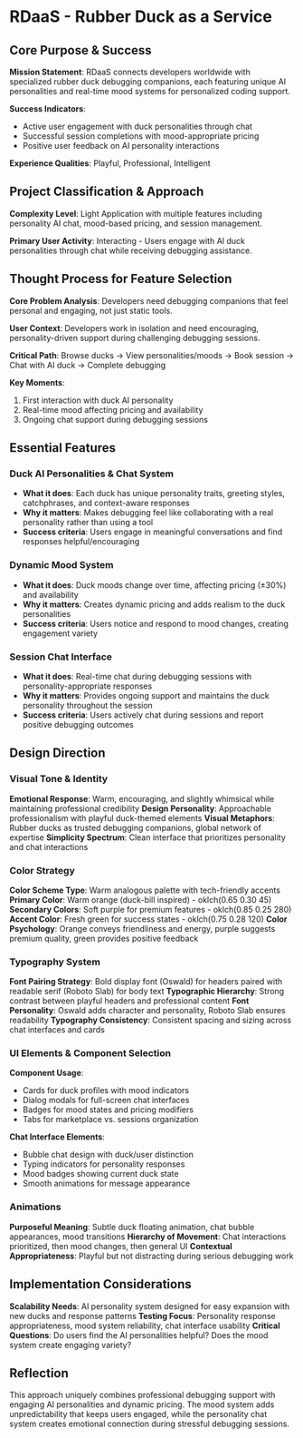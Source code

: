 # RDaaS - Rubber Duck as a Service

## Core Purpose & Success

**Mission Statement**: RDaaS connects developers worldwide with specialized rubber duck debugging companions, each featuring unique AI personalities and real-time mood systems for personalized coding support.

**Success Indicators**: 
- Active user engagement with duck personalities through chat
- Successful session completions with mood-appropriate pricing
- Positive user feedback on AI personality interactions

**Experience Qualities**: Playful, Professional, Intelligent

## Project Classification & Approach

**Complexity Level**: Light Application with multiple features including personality AI chat, mood-based pricing, and session management.

**Primary User Activity**: Interacting - Users engage with AI duck personalities through chat while receiving debugging assistance.

## Thought Process for Feature Selection

**Core Problem Analysis**: Developers need debugging companions that feel personal and engaging, not just static tools.

**User Context**: Developers work in isolation and need encouraging, personality-driven support during challenging debugging sessions.

**Critical Path**: Browse ducks → View personalities/moods → Book session → Chat with AI duck → Complete debugging

**Key Moments**: 
1. First interaction with duck AI personality
2. Real-time mood affecting pricing and availability 
3. Ongoing chat support during debugging sessions

## Essential Features

### Duck AI Personalities & Chat System
- **What it does**: Each duck has unique personality traits, greeting styles, catchphrases, and context-aware responses
- **Why it matters**: Makes debugging feel like collaborating with a real personality rather than using a tool
- **Success criteria**: Users engage in meaningful conversations and find responses helpful/encouraging

### Dynamic Mood System
- **What it does**: Duck moods change over time, affecting pricing (±30%) and availability
- **Why it matters**: Creates dynamic pricing and adds realism to the duck personalities
- **Success criteria**: Users notice and respond to mood changes, creating engagement variety

### Session Chat Interface
- **What it does**: Real-time chat during debugging sessions with personality-appropriate responses
- **Why it matters**: Provides ongoing support and maintains the duck personality throughout the session
- **Success criteria**: Users actively chat during sessions and report positive debugging outcomes

## Design Direction

### Visual Tone & Identity
**Emotional Response**: Warm, encouraging, and slightly whimsical while maintaining professional credibility
**Design Personality**: Approachable professionalism with playful duck-themed elements
**Visual Metaphors**: Rubber ducks as trusted debugging companions, global network of expertise
**Simplicity Spectrum**: Clean interface that prioritizes personality and chat interactions

### Color Strategy
**Color Scheme Type**: Warm analogous palette with tech-friendly accents
**Primary Color**: Warm orange (duck-bill inspired) - oklch(0.65 0.30 45)
**Secondary Colors**: Soft purple for premium features - oklch(0.85 0.25 280)
**Accent Color**: Fresh green for success states - oklch(0.75 0.28 120)
**Color Psychology**: Orange conveys friendliness and energy, purple suggests premium quality, green provides positive feedback

### Typography System
**Font Pairing Strategy**: Bold display font (Oswald) for headers paired with readable serif (Roboto Slab) for body text
**Typographic Hierarchy**: Strong contrast between playful headers and professional content
**Font Personality**: Oswald adds character and personality, Roboto Slab ensures readability
**Typography Consistency**: Consistent spacing and sizing across chat interfaces and cards

### UI Elements & Component Selection
**Component Usage**: 
- Cards for duck profiles with mood indicators
- Dialog modals for full-screen chat interfaces
- Badges for mood states and pricing modifiers
- Tabs for marketplace vs. sessions organization

**Chat Interface Elements**:
- Bubble chat design with duck/user distinction
- Typing indicators for personality responses
- Mood badges showing current duck state
- Smooth animations for message appearance

### Animations
**Purposeful Meaning**: Subtle duck floating animation, chat bubble appearances, mood transitions
**Hierarchy of Movement**: Chat interactions prioritized, then mood changes, then general UI
**Contextual Appropriateness**: Playful but not distracting during serious debugging work

## Implementation Considerations

**Scalability Needs**: AI personality system designed for easy expansion with new ducks and response patterns
**Testing Focus**: Personality response appropriateness, mood system reliability, chat interface usability
**Critical Questions**: Do users find the AI personalities helpful? Does the mood system create engaging variety?

## Reflection

This approach uniquely combines professional debugging support with engaging AI personalities and dynamic pricing. The mood system adds unpredictability that keeps users engaged, while the personality chat system creates emotional connection during stressful debugging sessions.